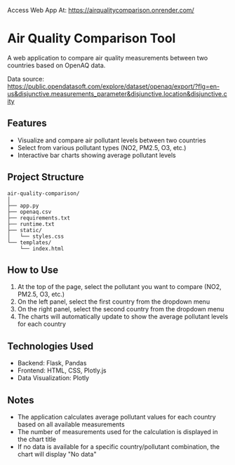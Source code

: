 Access Web App At: https://airqualitycomparison.onrender.com/

# Air Quality Comparison Tool

A web application to compare air quality measurements between two countries based on OpenAQ data.

Data source: https://public.opendatasoft.com/explore/dataset/openaq/export/?flg=en-us&disjunctive.measurements_parameter&disjunctive.location&disjunctive.city

## Features

- Visualize and compare air pollutant levels between two countries
- Select from various pollutant types (NO2, PM2.5, O3, etc.)
- Interactive bar charts showing average pollutant levels

## Project Structure

```
air-quality-comparison/
│
├── app.py               
├── openaq.csv         
├── requirements.txt
├── runtime.txt       
├── static/
│   └── styles.css      
└── templates/
    └── index.html        
```

## How to Use

1. At the top of the page, select the pollutant you want to compare (NO2, PM2.5, O3, etc.)
2. On the left panel, select the first country from the dropdown menu
3. On the right panel, select the second country from the dropdown menu
4. The charts will automatically update to show the average pollutant levels for each country

## Technologies Used

- Backend: Flask, Pandas
- Frontend: HTML, CSS, Plotly.js
- Data Visualization: Plotly

## Notes

- The application calculates average pollutant values for each country based on all available measurements
- The number of measurements used for the calculation is displayed in the chart title
- If no data is available for a specific country/pollutant combination, the chart will display "No data"

